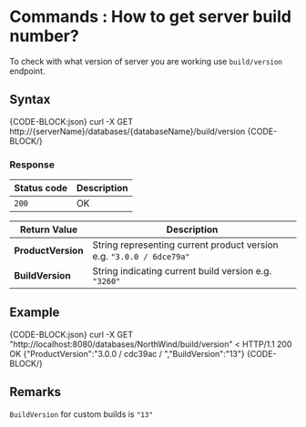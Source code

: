 # Commands : How to get server build number?

To check with what version of server you are working use `build/version` endpoint.

## Syntax

{CODE-BLOCK:json}
  curl -X GET http://{serverName}/databases/{databaseName}/build/version
{CODE-BLOCK/}

### Response

| Status code | Description |
| ----------- | - |
| `200` | OK |

| Return Value | Description |
| ------------- | ------------- |
| **ProductVersion** | String representing current product version e.g. `"3.0.0 / 6dce79a"` |
| **BuildVersion** |  String indicating current build version e.g. `"3260"` |

## Example

{CODE-BLOCK:json}
curl -X GET "http://localhost:8080/databases/NorthWind/build/version" 
< HTTP/1.1 200 OK
{"ProductVersion":"3.0.0 / cdc39ac / ","BuildVersion":"13"}
{CODE-BLOCK/}


## Remarks

`BuildVersion` for custom builds is `"13"`
